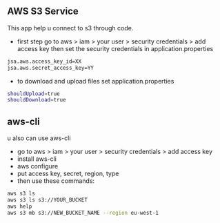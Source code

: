AWS S3 Service 
--------------
This app help u connect to s3 through code.


- first step go to aws > iam > your user > security credentials > add access key
then set the security credentials in application.properties
```sh
jsa.aws.access_key_id=XX
jsa.aws.secret_access_key=YY
```
- to download and upload files set application.properties
```sh
shouldUpload=true
shouldDownload=true
```

aws-cli
-------
u also can use aws-cli
- go to aws > iam > your user > security credentials > add access key
- install aws-cli
- aws configure
- put access key, secret, region, type
- then use these commands:
```sh
aws s3 ls 
aws s3 ls s3://YOUR_BUCKET
aws help
aws s3 mb s3://NEW_BUCKET_NAME --region eu-west-1
```